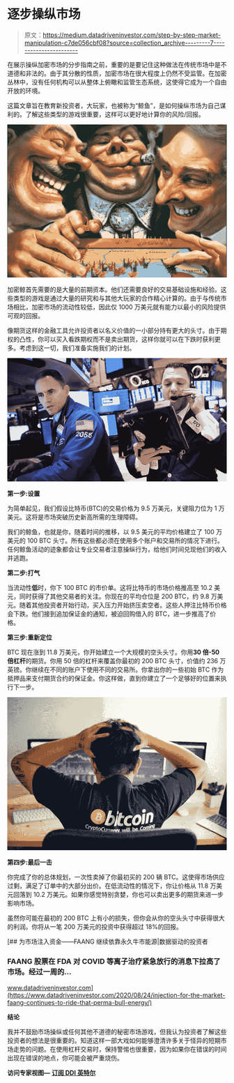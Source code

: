 # 逐步操纵市场

> 原文：<https://medium.datadriveninvestor.com/step-by-step-market-manipulation-c7de056cbf08?source=collection_archive---------7----------------------->

在展示操纵加密市场的分步指南之前，重要的是要记住这种做法在传统市场中是不道德和非法的。由于其分散的性质，加密市场在很大程度上仍然不受监管。在加密丛林中，没有任何机构可以从整体上俯瞰和监管生态系统，这使得它成为一个自由开放的环境。

这篇文章旨在教育新投资者，大玩家，也被称为“鲸鱼”，是如何操纵市场为自己谋利的。了解这些类型的游戏很重要，这样可以更好地计算你的风险/回报。

![](img/614b0279d0d636185ba92b5a70a0a12f.png)

加密鲸首先需要的是大量的前期资本。他们还需要良好的交易基础设施和经验。这些类型的游戏是通过大量的研究和与其他大玩家的合作精心计算的。由于与传统市场相比，加密市场的流动性较低，因此仅 1000 万美元就有能力以最小的风险提供可观的回报。

像期货这样的金融工具允许投资者以名义价值的一小部分持有更大的头寸。由于期权的凸性，你可以买入看跌期权而不是卖出期货，这样你就可以在下跌时获利更多。考虑到这一切，我们准备实施我们的计划。

![](img/6f22ee6a4fc082d08154ce8aee839218.png)

**第一步:设置**

为简单起见，我们假设比特币(BTC)的交易价格为 9.5 万美元，关键阻力位为 1 万美元。这将是市场突破历史新高所需的生理障碍。

我们的鲸鱼，也就是你，随着时间的推移，以 9.5 美元的平均价格建立了 100 万美元的 100 BTC 头寸。所有这些都必须在使用多个账户和交易所的情况下进行。任何鲸鱼活动的迹象都会让专业交易者注意操纵行为，给他们时间兑现他们的收入并逃跑。

**第二步:打气**

当流动性**低**时，你下 100 BTC 的市价单。这将比特币的市场价格推高至 10.2 美元，同时获得了其他交易者的关注。你现在的平均仓位是 200 BTC，约 9.8 万美元。随着其他投资者开始行动，买入压力开始挤压卖空者。这些人押注比特币价格会下跌。他们接到追加保证金的通知，被迫回购借入的 BTC，进一步推高了价格。

**第三步:重新定位**

BTC 现在涨到 11.8 万美元，你开始建立一个大规模的空头头寸。你用**30 倍-50 倍杠杆**的期货。你用 50 倍的杠杆来覆盖你最初的 200 BTC 头寸，价值约 236 万英镑。你继续在不同的账户下使用不同的交易所。你拿出你的一些初始 BTC 作为抵押品来支付期货合约的保证金。你这样做，直到你建立了一个足够好的位置来执行下一步。

![](img/31832b2ad8e1a06e3577ea1a4281740e.png)

**第四步:最后一击**

你完成了你的总体规划，一次性卖掉了你最初买的 200 辆 BTC。这使得市场供应过剩，满足了订单中的大部分出价。在低流动性的情况下，你让价格从 11.8 万美元回落到 10.2 万美元。如果你感觉特别贪婪，你也可以卖出更多的期货来进一步影响市场。

虽然你可能在最初的 200 BTC 上有小的损失，但你会从你的空头头寸中获得很大的利润。你将从一笔 200 万美元的投资中获得超过 18%的回报。

[](https://www.datadriveninvestor.com/2020/08/24/injection-for-the-market-faang-continues-to-ride-that-perma-bull-energy/) [## 为市场注入资金——FAANG 继续依靠永久牛市能源|数据驱动的投资者

### FAANG 股票在 FDA 对 COVID 等离子治疗紧急放行的消息下拉高了市场。经过一周的…

www.datadriveninvestor.com](https://www.datadriveninvestor.com/2020/08/24/injection-for-the-market-faang-continues-to-ride-that-perma-bull-energy/) 

**结论**

我并不鼓励市场操纵或任何其他不道德的秘密市场游戏，但我认为投资者了解这些投资者的想法是很重要的。知道这样一部大戏如何能够澄清许多关于怪异的短期市场走势的问题。在使用杠杆交易时，保持警惕也很重要，因为如果你在错误的时间出现在错误的地点，你可能会被严重烧伤。

**访问专家视图—** [**订阅 DDI 英特尔**](https://datadriveninvestor.com/ddi-intel)